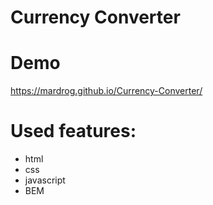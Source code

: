 # Currency Converter
# Demo 
https://mardrog.github.io/Currency-Converter/

# Used features:
- html
- css
- javascript
- BEM

